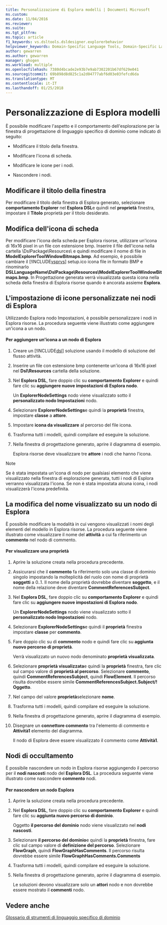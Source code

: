 ```yaml
---
title: Personalizzazione di Esplora modelli | Documenti Microsoft
ms.custom: 
ms.date: 11/04/2016
ms.reviewer: 
ms.suite: 
ms.tgt_pltfrm: 
ms.topic: article
f1_keywords: vs.dsltools.dsldesigner.explorerbehavior
helpviewer_keywords: Domain-Specific Language Tools, Domain-Specific Language Explorer
author: gewarren
ms.author: gewarren
manager: ghogen
ms.workload: multiple
ms.openlocfilehash: 7380d4bcade2e93b7e9ab7302201b67df629e041
ms.sourcegitcommit: 69b898d8d825c1a2d04777abf6d03e03fefcd6da
ms.translationtype: MT
ms.contentlocale: it-IT
ms.lasthandoff: 01/25/2018
---
```

# <a name="customizing-the-model-explorer"></a>Personalizzazione di Esplora modelli
È possibile modificare l'aspetto e il comportamento dell'esplorazione per la finestra di progettazione di linguaggio specifico di dominio come indicato di seguito:  
  
-   Modificare il titolo della finestra.  
  
-   Modificare l'icona di scheda.  
  
-   Modificare le icone per i nodi.  
  
-   Nascondere i nodi.  
  
## <a name="changing-the-window-title"></a>Modificare il titolo della finestra  
 Per modificare il titolo della finestra di Esplora generato, selezionare **comportamento Explorer** nel **Esplora DSL**e quindi nel **proprietà** finestra, impostare il  **Titolo** proprietà per il titolo desiderato.  
  
## <a name="changing-the-tab-icon"></a>Modifica dell'icona di scheda  
 Per modificare l'icona della scheda per Esplora risorse, utilizzare un'icona di 16x16 pixel in un file con estensione bmp. Inserire il file dell'icona nella cartella \DslPackage\Resources\ e quindi modificare il nome di file in **ModelExplorerToolWindowBitmaps.bmp**. Ad esempio, è possibile cambiare il [!INCLUDE[vsprvs](../code-quality/includes/vsprvs_md.md)] setup.ico icona file in formato BMP e rinominarlo **DSLLanguageName\DslPackage\Resources\ModelExplorerToolWindowBitmaps.bmp**. In Progettazione generata verrà visualizzata questa icona nella scheda della finestra di Esplora risorse quando è ancorata assieme **Esplora**.  
  
## <a name="setting-custom-icons-on-explorer-nodes"></a>L'impostazione di icone personalizzate nei nodi di Esplora  
 Utilizzando Esplora nodo Impostazioni, è possibile personalizzare i nodi in Esplora risorse. La procedura seguente viene illustrato come aggiungere un'icona a un nodo.  
  
#### <a name="to-add-an-icon-to-an-explorer-node"></a>Per aggiungere un'icona a un nodo di Esplora  
  
1.  Creare un [!INCLUDE[dsl](../modeling/includes/dsl_md.md)] soluzione usando il modello di soluzione del flusso attività.  
  
2.  Inserire un file con estensione bmp contenente un'icona di 16x16 pixel nel **Dsl\Resources** cartella della soluzione.  
  
3.  Nel **Esplora DSL**, fare doppio clic su **comportamento Explorer** e quindi fare clic su **aggiungere nuove impostazioni di Esplora nodo**.  
  
     Un **ExplorerNodeSettings** nodo viene visualizzato sotto il **personalizzato nodo Impostazioni** nodo.  
  
4.  Selezionare **ExplorerNodeSettings**e quindi la **proprietà** finestra, impostare **classe** a **attore**.  
  
5.  Impostare **icona da visualizzare** al percorso del file icona.  
  
6.  Trasforma tutti i modelli, quindi compilare ed eseguire la soluzione.  
  
7.  Nella finestra di progettazione generato, aprire il diagramma di esempio.  
  
     Esplora risorse deve visualizzare tre **attore** i nodi che hanno l'icona.  
  
> [!NOTE]
>  Se è stata impostata un'icona di nodo per qualsiasi elemento che viene visualizzato nella finestra di esplorazione generata, tutti i nodi di Esplora verranno visualizzata l'icona. Se non è stata impostata alcuna icona, i nodi visualizzerà l'icona predefinita.  
  
## <a name="changing-the-name-displayed-on-an-explorer-node"></a>La modifica del nome visualizzato su un nodo di Esplora  
 È possibile modificare la modalità in cui vengono visualizzati i nomi degli elementi del modello in Esplora risorse. La procedura seguente viene illustrato come visualizzare il nome del **attività** a cui fa riferimento un **commento** nel nodo di commento.  
  
#### <a name="to-display-a-property"></a>Per visualizzare una proprietà  
  
1.  Aprire la soluzione creata nella procedura precedente.  
  
2.  Assicurarsi che il **commento** fa riferimento solo una classe di dominio singolo impostando la molteplicità del ruolo con nome di proprietà **soggetti** a 0..1. Il nome della proprietà dovrebbe diventare **soggetto**, e il nome della relazione deve diventare **CommentReferencesSubject**.  
  
3.  Nel **Esplora DSL**, fare doppio clic su **comportamento Explorer** e quindi fare clic su **aggiungere nuove impostazioni di Esplora nodo**.  
  
     Un **ExplorerNodeSettings** nodo viene visualizzato sotto il **personalizzato nodo Impostazioni** nodo.  
  
4.  Selezionare **ExplorerNodeSettings**e quindi il **proprietà** finestra impostare **classe** per **commento**.  
  
5.  Fare doppio clic su di **commento** nodo e quindi fare clic su **aggiunta nuovo percorso di proprietà**.  
  
     Verrà visualizzato un nuovo nodo denominato **proprietà visualizzata**.  
  
6.  Selezionare **proprietà visualizzata**e quindi la **proprietà** finestra, fare clic sul campo valore di **proprietà al percorso**. Selezionare **commento**, quindi **CommentReferencesSubject**, quindi **FlowElement**. Il percorso risulta dovrebbe essere simile **CommentReferencesSubject.Subject/! Oggetto**.  
  
7.  Nel campo del valore **proprietà**selezionare **nome**.  
  
8.  Trasforma tutti i modelli, quindi compilare ed eseguire la soluzione.  
  
9. Nella finestra di progettazione generato, aprire il diagramma di esempio.  
  
10. Disegnare un **connettore commento** tra l'elemento di commento e **Attività1** elemento del diagramma.  
  
     Il nodo di Esplora deve essere visualizzato il commento come **Attività1**.  
  
## <a name="hiding-nodes"></a>Nodi di occultamento  
 È possibile nascondere un nodo in Esplora risorse aggiungendo il percorso per il **nodi nascosti** nodo del **Esplora DSL**. La procedura seguente viene illustrato come nascondere **commento** nodi.  
  
#### <a name="to-hide-an-explorer-node"></a>Per nascondere un nodo Esplora  
  
1.  Aprire la soluzione creata nella procedura precedente.  
  
2.  Nel **Esplora DSL**, fare doppio clic su **comportamento Explorer** e quindi fare clic su **aggiunta nuovo percorso di dominio**.  
  
     Oggetto **il percorso del dominio** nodo viene visualizzato nel **nodi nascosti**.  
  
3.  Selezionare **il percorso del dominio**e quindi la **proprietà** finestra, fare clic sul campo valore di **definizione del percorso**. Selezionare **FlowGraph**, quindi **FlowGraphHasComments**. Il percorso risulta dovrebbe essere simile **FlowGraphHasComments.Comments**  
  
4.  Trasforma tutti i modelli, quindi compilare ed eseguire la soluzione.  
  
5.  Nella finestra di progettazione generato, aprire il diagramma di esempio.  
  
     Le soluzioni devono visualizzare solo un **attori** nodo e non dovrebbe essere mostrato il **commenti** nodo.  
  
## <a name="see-also"></a>Vedere anche

[Glossario di strumenti di linguaggio specifico di dominio](http://msdn.microsoft.com/ca5e84cb-a315-465c-be24-76aa3df276aa)